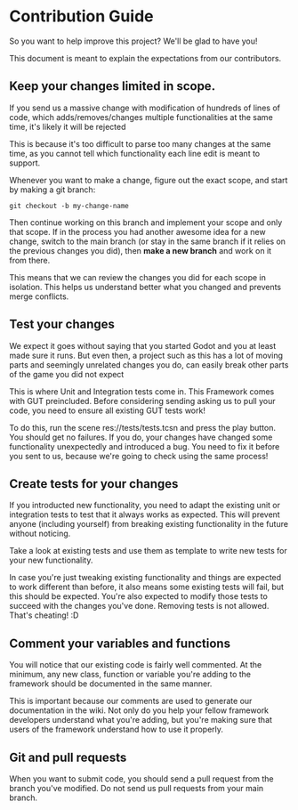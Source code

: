 # Contribution Guide

So you want to help improve this project? We'll be glad to have you!

This document is meant to explain the expectations from our contributors.

## Keep your changes limited in scope.

If you send us a massive change with modification of hundreds of lines of code, which adds/removes/changes multiple functionalities at the same time, it's likely it will be rejected

This is because it's too difficult to parse too many changes at the same time, as you cannot tell which functionality each line edit is meant to support. 

Whenever you want to make a change, figure out the exact scope, and start by making a git branch:

    git checkout -b my-change-name

Then continue working on this branch and implement your scope and only that scope. If in the process you had another awesome idea for a new change, switch to the main branch (or stay in the same branch if it relies on the previous changes you did), then **make a new branch** and work on it from there.

This means that we can review the changes you did for each scope in isolation. This helps us understand better what you changed and prevents merge conflicts.

## Test your changes

We expect it goes without saying that you started Godot and you at least made sure it runs. But even then, a project such as this has a lot of moving parts and seemingly unrelated changes you do, can easily break other parts of the game you did not expect

This is where Unit and Integration tests come in. This Framework comes with GUT preincluded. Before considering sending asking us to pull your code, you need to ensure all existing GUT tests work!

To do this, run the scene res://tests/tests.tcsn and press the play button. You should get no failures. If you do, your changes have changed some functionality unexpectedly and introduced a bug. You need to fix it before you sent to us, because we're going to check using the same process!

## Create tests for your changes

If you introducted new functionality, you need to adapt the existing unit or integration tests to test that it always works as expected. This will prevent anyone (including yourself) from breaking existing functionality in the future without noticing.

Take a look at existing tests and use them as template to write new tests for your new functionality. 

In case you're just tweaking existing functionality and things are expected to work different than before, it also means some existing tests will fail, but this should be expected. You're also expected to modify those tests to succeed with the changes you've done. Removing tests is not allowed. That's cheating! :D

## Comment your variables and functions

You will notice that our existing code is fairly well commented. At the minimum, any new class, function or variable you're adding to the framework should be documented in the same manner.

This is important because our comments are used to generate our documentation in the wiki. Not only do you help your fellow framework developers understand what you're adding, but you're making sure that users of the framework understand how to use it properly.

## Git and pull requests

When you want to submit code, you should send a pull request from the branch you've modified. Do not send us pull requests from your main branch.